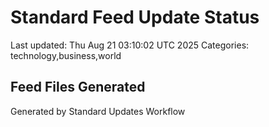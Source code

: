 # Standard Feed Update Status
Last updated: Thu Aug 21 03:10:02 UTC 2025
Categories: technology,business,world

## Feed Files Generated

Generated by Standard Updates Workflow
